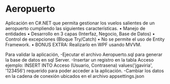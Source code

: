 # Aeropuerto
Aplicación en C#.NET que permita gestionar los vuelos salientes de un aeropuerto cumpliendo las siguientes características.
• Manejo de entidades
• Desarrollo en 3 capas (Interfaz, Negocio, Base de Datos)
• Control de excepciones (Bloque Try/Catch)
• No se permite el uso de Entity Framework.
• BONUS EXTRA: Realizarlo en WPF usando MVVM.

Para validar la aplicación, 
-Ejecutar el archivo Aeropuerto.sql para generar la base de datos en sql Server.
-Insertar un registro en la tabla Acceso ejemplo: INSERT INTO Acceso (Usuario, Contrasena) values('jgaviria', '123456')  requerido para poder acceder a la aplicación.
-Cambiar los datos en la cadena de conexión ubicados en el archivo appsettings.json


